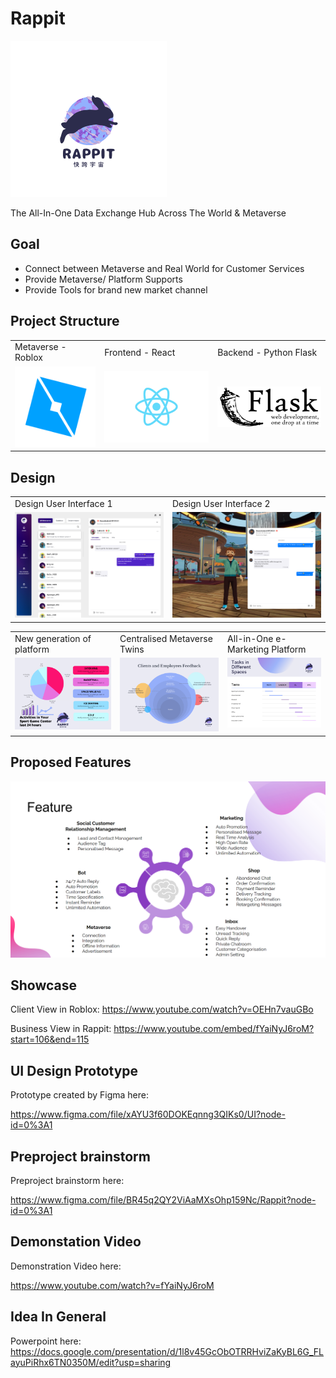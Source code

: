 # Rappit 

<img src="prototypes/Navy_Logo_2.png" width="250" height="250" >

The All-In-One Data Exchange Hub Across The World & Metaverse 

## Goal
               
- Connect between Metaverse and Real World for Customer Services
- Provide Metaverse/ Platform Supports
- Provide Tools for brand new market channel

## Project Structure

<table>
  <tr>
	  <td>Metaverse - Roblox</td>
	  <td>Frontend - React</td>
	  <td>Backend - Python Flask</td>
  </tr>
  <tr>
	  <td valign="middle"><img src="prototypes/roblox.png">
	  <td valign="middle"><img src="prototypes/react.png">
	  <td valign="middle"><img src="prototypes/flask.png">
</table>


## Design
<table>
  <tr>
	  <td>Design User Interface 1</td>
	  <td>Design User Interface 2</td>
  </tr>
  <tr>
	  <td valign="top"><img src="prototypes/chat.png">
	  <td valign="top"><img src="prototypes/Metaverse.png" >
</table>



<table>
  <tr>
	 <td>New generation of platform </td>
	 <td>Centralised Metaverse Twins</td>
	 <td>All-in-One e-Marketing Platform</td>
	 
  </tr>
  <tr>
    <td valign="top"><img src="prototypes/budget1.png" ></td>
    <td valign="top"><img src="prototypes/budget2.png" ></td>
    <td valign="top"><img src="prototypes/budget3.png" ></td>
  </tr>
<table>

## Proposed Features
<img src="prototypes/features.png">

## Showcase

Client View in Roblox: https://www.youtube.com/watch?v=OEHn7vauGBo

Business View in Rappit: https://www.youtube.com/embed/fYaiNyJ6roM?start=106&end=115

## UI Design Prototype
	
Prototype created by Figma here:
  
https://www.figma.com/file/xAYU3f60DOKEqnng3QIKs0/UI?node-id=0%3A1
	
## Preproject brainstorm
	
Preproject brainstorm here:
  
https://www.figma.com/file/BR45q2QY2ViAaMXsOhp159Nc/Rappit?node-id=0%3A1

## Demonstation Video
	
Demonstration Video here:

https://www.youtube.com/watch?v=fYaiNyJ6roM

## Idea In General

Powerpoint here:
  https://docs.google.com/presentation/d/1l8v45GcObOTRRHviZaKyBL6G_FLayuPiRhx6TN0350M/edit?usp=sharing
